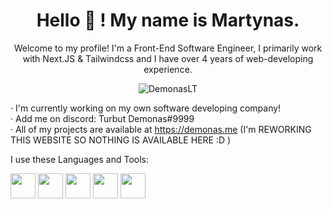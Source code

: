 
<h1 align="center">Hello 👋 ! My name is Martynas.</h1>

<p align="center">Welcome to my profile! I'm a Front-End Software Engineer, I primarily work with Next.JS & Tailwindcss and I have over 4 years of web-developing experience.<br></p>
<p align="center"> <img src="https://komarev.com/ghpvc/?username=DemonasLT&label=Profile%20views&color=0e75b6&style=flat" alt="DemonasLT" /> </p>
 
 · I'm currently working on my own software developing company!<br>
 · Add me on discord: Turbut Demonas#9999<br>
 · All of my projects are available at https://demonas.me (I'm REWORKING THIS WEBSITE SO NOTHING IS AVAILABLE HERE :D )
 
I use these Languages and Tools: 
<p align="left"> 
<img src="https://cdn.jsdelivr.net/gh/devicons/devicon/icons/css3/css3-original.svg" width="40" height="40" />
<img src="https://cdn.jsdelivr.net/gh/devicons/devicon/icons/tailwindcss/tailwindcss-plain.svg" width="40" height="40" />
<img src="https://cdn.jsdelivr.net/gh/devicons/devicon/icons/nextjs/nextjs-original.svg" width="40" height="40" />
<img src="https://cdn.jsdelivr.net/gh/devicons/devicon/icons/react/react-original.svg" width="40" height="40" />
<img src="https://cdn.jsdelivr.net/gh/devicons/devicon/icons/javascript/javascript-original.svg" width="40" height="40" />
          
          
          
          
          



</p>

